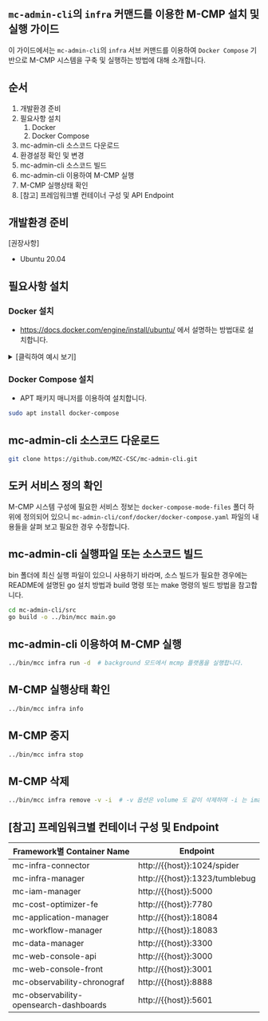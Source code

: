 
## `mc-admin-cli`의 `infra` 커맨드를 이용한 M-CMP 설치 및 실행 가이드

이 가이드에서는 `mc-admin-cli`의 `infra` 서브 커맨드를 이용하여 `Docker Compose` 기반으로 M-CMP 시스템을 구축 및 실행하는 방법에 대해 소개합니다. 


## 순서
1. 개발환경 준비
1. 필요사항 설치
   1. Docker
   1. Docker Compose
1. mc-admin-cli 소스코드 다운로드
1. 환경설정 확인 및 변경
1. mc-admin-cli 소스코드 빌드
1. mc-admin-cli 이용하여 M-CMP 실행
1. M-CMP 실행상태 확인
1. [참고] 프레임워크별 컨테이너 구성 및 API Endpoint


## 개발환경 준비

[권장사항]
- Ubuntu 20.04

## 필요사항 설치

### Docker 설치
- https://docs.docker.com/engine/install/ubuntu/ 에서 설명하는 방법대로 설치합니다.

<details>
  <summary>[클릭하여 예시 보기]</summary>
  
```bash
# 기존에 Docker 가 설치되어 있었다면 삭제
sudo apt remove docker docker-engine docker.io containerd runc

# Docker 설치를 위한 APT repo 추가
sudo apt update

sudo apt install \
    apt-transport-https \
    ca-certificates \
    curl \
    gnupg \
    lsb-release

curl -fsSL https://download.docker.com/linux/ubuntu/gpg | sudo gpg --dearmor -o /usr/share/keyrings/docker-archive-keyring.gpg

# x86_64 / amd64
echo \
  "deb [arch=amd64 signed-by=/usr/share/keyrings/docker-archive-keyring.gpg] https://download.docker.com/linux/ubuntu \
  $(lsb_release -cs) stable" | sudo tee /etc/apt/sources.list.d/docker.list > /dev/null

sudo apt update

sudo apt install docker-ce docker-ce-cli containerd.io
```
</details>

### Docker Compose 설치
- APT 패키지 매니저를 이용하여 설치합니다.
```bash
sudo apt install docker-compose
```

## mc-admin-cli 소스코드 다운로드
```bash
git clone https://github.com/MZC-CSC/mc-admin-cli.git
```

## 도커 서비스 정의 확인
M-CMP 시스템 구성에 필요한 서비스 정보는 `docker-compose-mode-files` 폴더 하위에 정의되어 있으니 `mc-admin-cli/conf/docker/docker-compose.yaml` 파일의 내용들을 살펴 보고 필요한 경우 수정합니다.

## mc-admin-cli 실행파일 또는 소스코드 빌드
bin 폴더에 최신 실행 파일이 있으니 사용하기 바라며, 소스 빌드가 필요한 경우에는 README에 설명된 go 설치 방법과 build 명령 또는 make 명령의 빌드 방법을 참고합니다.
```bash
cd mc-admin-cli/src
go build -o ../bin/mcc main.go
```

## mc-admin-cli 이용하여 M-CMP 실행
```bash
../bin/mcc infra run -d  # background 모드에서 mcmp 플랫폼을 실행합니다.
```

## M-CMP 실행상태 확인
```bash
../bin/mcc infra info
```


## M-CMP 중지
```bash
../bin/mcc infra stop
```

## M-CMP 삭제
```bash
../bin/mcc infra remove -v -i  # -v 옵션은 volume 도 같이 삭제하며 -i 는 image 도 같이 삭제합니다.
```

## [참고] 프레임워크별 컨테이너 구성 및 Endpoint
| Framework별 Container Name | Endpoint |
|---|---|
| mc-infra-connector | http://{{host}}:1024/spider |
| mc-infra-manager | http://{{host}}:1323/tumblebug |
| mc-iam-manager | http://{{host}}:5000 |
| mc-cost-optimizer-fe | http://{{host}}:7780 |
| mc-application-manager | http://{{host}}:18084 |
| mc-workflow-manager | http://{{host}}:18083 |
| mc-data-manager | http://{{host}}:3300 |
| mc-web-console-api | http://{{host}}:3000 |
| mc-web-console-front | http://{{host}}:3001 |
| mc-observability-chronograf | http://{{host}}:8888 |
| mc-observability-opensearch-dashboards | http://{{host}}:5601 |
